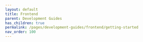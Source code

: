 ```yaml
---
layout: default
title: Frontend
parent: Development Guides
has_children: true
permalink: /pages/development-guides/frontend/getting-started
nav_order: 100
---  
```

<!-- Just a filler page. Links automatically to Getting-started-->